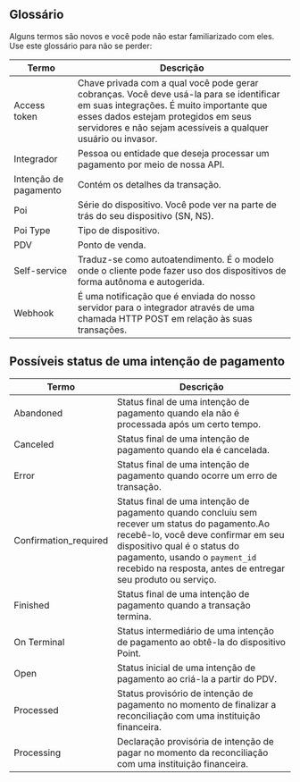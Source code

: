 ## Glossário

Alguns termos são novos e você pode não estar familiarizado com eles. Use este glossário para não se perder:

| Termo | Descrição |
| --- | --- |
| Access token | Chave privada com a qual você pode gerar cobranças. Você deve usá-la para se identificar em suas integrações. É muito importante que esses dados estejam protegidos em seus servidores e não sejam acessíveis a qualquer usuário ou invasor. |
| Integrador | Pessoa ou entidade que deseja processar um pagamento por meio de nossa API.|
| Intenção de pagamento | Contém os detalhes da transação.|
| Poi | Série do dispositivo. Você pode ver na parte de trás do seu dispositivo (SN, NS). |
| Poi Type | Tipo de dispositivo. |
| PDV | Ponto de venda.|
| Self-service | Traduz-se como autoatendimento. É o modelo onde o cliente pode fazer uso dos dispositivos de forma autônoma e autogerida. |
| Webhook | É uma notificação que é enviada do nosso servidor para o integrador através de uma chamada HTTP POST em relação às suas transações. |

## Possíveis status de uma intenção de pagamento

| Termo | Descrição |
| --- | --- |
| Abandoned | Status final de uma intenção de pagamento quando ela não é processada após um certo tempo. |
| Canceled | Status final de uma intenção de pagamento quando ela é cancelada. |
| Error | Status final de uma intenção de pagamento quando ocorre um erro de transação. |
| Confirmation_required | Status final de uma intenção de pagamento quando concluiu sem recever um status do pagamento.Ao recebê-lo, você deve confirmar em seu dispositivo qual é o status do pagamento, usando o `payment_id` recebido na resposta, antes de entregar seu produto ou serviço. |
| Finished | Status final de uma intenção de pagamento quando a transação termina. |
| On Terminal | Status intermediário de uma intenção de pagamento ao obtê-la do dispositivo Point. |
| Open | Status inicial de uma intenção de pagamento ao criá-la a partir do PDV. |
| Processed | Status provisório de intenção de pagamento no momento de finalizar a reconciliação com uma instituição financeira. |
| Processing | Declaração provisória de intenção de pagar no momento da reconciliação com uma instituição financeira. |
